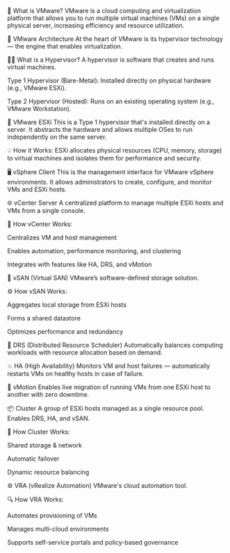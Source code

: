 🔹 What is VMware?
VMware is a cloud computing and virtualization platform that allows you to run multiple virtual machines (VMs) on a single physical server, increasing efficiency and resource utilization.

🔧 VMware Architecture
At the heart of VMware is its hypervisor technology — the engine that enables virtualization.

👨‍💻 What is a Hypervisor?
A hypervisor is software that creates and runs virtual machines.

Type 1 Hypervisor (Bare-Metal): Installed directly on physical hardware (e.g., VMware ESXi).

Type 2 Hypervisor (Hosted): Runs on an existing operating system (e.g., VMware Workstation).

🧠 VMware ESXi
This is a Type 1 hypervisor that's installed directly on a server. It abstracts the hardware and allows multiple OSes to run independently on the same server.

💡 How it Works:
ESXi allocates physical resources (CPU, memory, storage) to virtual machines and isolates them for performance and security.

🖥️ vSphere Client
This is the management interface for VMware vSphere environments. It allows administrators to create, configure, and monitor VMs and ESXi hosts.

🌐 vCenter Server
A centralized platform to manage multiple ESXi hosts and VMs from a single console.

🔄 How vCenter Works:

Centralizes VM and host management

Enables automation, performance monitoring, and clustering

Integrates with features like HA, DRS, and vMotion

💾 vSAN (Virtual SAN)
VMware’s software-defined storage solution.

⚙️ How vSAN Works:

Aggregates local storage from ESXi hosts

Forms a shared datastore

Optimizes performance and redundancy

🧠 DRS (Distributed Resource Scheduler)
Automatically balances computing workloads with resource allocation based on demand.

💥 HA (High Availability)
Monitors VM and host failures — automatically restarts VMs on healthy hosts in case of failure.

🚀 vMotion
Enables live migration of running VMs from one ESXi host to another with zero downtime.

📦 Cluster
A group of ESXi hosts managed as a single resource pool. Enables DRS, HA, and vSAN.

🔄 How Cluster Works:

Shared storage & network

Automatic failover

Dynamic resource balancing

⚙️ VRA (vRealize Automation)
VMware's cloud automation tool.

🔍 How VRA Works:

Automates provisioning of VMs

Manages multi-cloud environments

Supports self-service portals and policy-based governance
